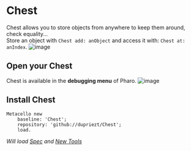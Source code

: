 # Chest
Chest allows you to store objects from anywhere to keep them around, check equality...  
Store an object with `Chest add: anObject` and access it with: `Chest at: anIndex`.
![image](https://user-images.githubusercontent.com/32486709/59114830-54828000-8948-11e9-83a7-9631990bcb76.png)

## Open your Chest
Chest is available in the **debugging menu** of Pharo.
![image](https://user-images.githubusercontent.com/32486709/59115077-cce94100-8948-11e9-85c6-903d459b89ae.png)

## Install Chest
```smalltalk
Metacello new
    baseline: 'Chest';
    repository: 'github://dupriezt/Chest';
    load.
```
*Will load [Spec](https://github.com/pharo-spec/Spec) and [New Tools](https://github.com/pharo-spec/NewTools)*
